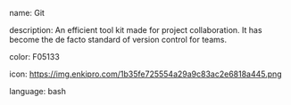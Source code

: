 name: Git

description: An efficient tool kit made for project collaboration. It has become the de facto standard of version control for teams.

color: F05133

icon: https://img.enkipro.com/1b35fe725554a29a9c83ac2e6818a445.png

language: bash
